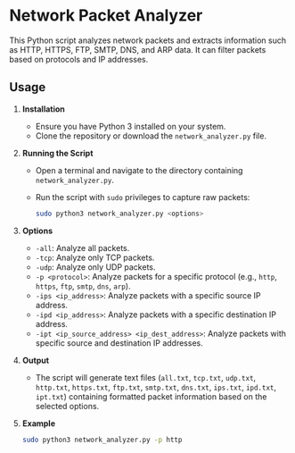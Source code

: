 # Network Packet Analyzer

This Python script analyzes network packets and extracts information such as HTTP, HTTPS, FTP, SMTP, DNS, and ARP data. It can filter packets based on protocols and IP addresses.

## Usage

1. **Installation**

   - Ensure you have Python 3 installed on your system.
   - Clone the repository or download the `network_analyzer.py` file.

2. **Running the Script**

   - Open a terminal and navigate to the directory containing `network_analyzer.py`.
   - Run the script with `sudo` privileges to capture raw packets:

     ```bash
     sudo python3 network_analyzer.py <options>
     ```

3. **Options**

   - `-all`: Analyze all packets.
   - `-tcp`: Analyze only TCP packets.
   - `-udp`: Analyze only UDP packets.
   - `-p <protocol>`: Analyze packets for a specific protocol (e.g., `http`, `https`, `ftp`, `smtp`, `dns`, `arp`).
   - `-ips <ip_address>`: Analyze packets with a specific source IP address.
   - `-ipd <ip_address>`: Analyze packets with a specific destination IP address.
   - `-ipt <ip_source_address> <ip_dest_address>`: Analyze packets with specific source and destination IP addresses.

4. **Output**

   - The script will generate text files (`all.txt`, `tcp.txt`, `udp.txt`, `http.txt`, `https.txt`, `ftp.txt`, `smtp.txt`, `dns.txt`, `ips.txt`, `ipd.txt`, `ipt.txt`) containing formatted packet information based on the selected options.

5. **Example**

   ```bash
   sudo python3 network_analyzer.py -p http
